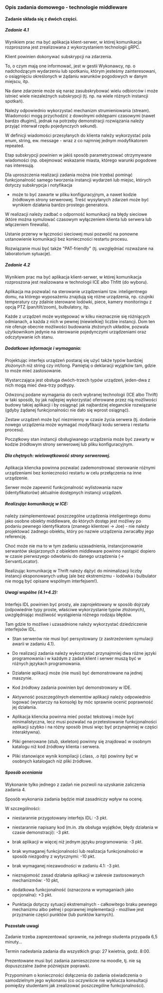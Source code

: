 ### Opis zadania domowego - technologie middleware

#### Zadanie składa się z dwóch części.

##### Zadanie 4.1

Wynikiem prac ma być aplikacja klient-serwer, 
w której komunikacja rozproszona jest zrealizowana 
z wykorzystaniem technologii gRPC. 

Klient powinien dokonywać subskrypcji na zdarzenia. 

To, o czym mają one informować, jest w gestii Wykonawcy, 
np. o nadchodzącym wydarzeniu lub spotkaniu, którym jesteśmy zainteresowani, 
o osiągnięciu określonych w żądaniu warunków pogodowych w danym miejscu, itp. 

Na dane zdarzenie może się naraz zasubskrybować wielu odbiorców 
i może istnieć wiele niezależnych subskrypcji 
(tj. np. na wiele różnych instancji spotkań).  

Należy odpowiednio wykorzystać mechanizm strumieniowania (stream). 
Wiadomości mogą przychodzić z dowolnymi odstępami czasowymi (nawet bardzo długimi), 
jednak na potrzeby demonstracji rozwiązania należy 
przyjąć interwał rzędu pojedynczych sekund).

W definicji wiadomości przesyłanych do klienta należy wykorzystać pola enum, 
string, ew. message - wraz z co najmniej jednym modyfikatorem repeated. 

Etap subskrypcji powinien w jakiś sposób parametryzować otrzymywane wiadomości 
(np. obejmować wskazanie miasta, którego warunki pogodowe nas interesują.

Dla uproszczenia realizacji zadania można (nie trzeba) 
pominąć funkcjonalność samego tworzenia instancji wydarzeń lub miejsc, 
których dotyczy subskrypcja i notyfikacja 
- może to być zawarte w pliku konfiguracyjnym, 
a nawet kodzie źródłowym strony serwerowej. 
Treść wysyłanych zdarzeń może być wynikiem działania bardzo prostego generatora.

W realizacji należy zadbać o odporność komunikacji 
na błędy sieciowe (które można symulować czasowym wyłączeniem klienta 
lub serwera lub włączeniem firewalla). 

Ustanie przerwy w łączności sieciowej musi pozwolić 
na ponowne ustanowienie komunikacji bez konieczności restartu procesu. 

Rozwiązanie musi być także "PAT-friendly" 
(tj. uwzględniać rozważane na laboratorium sytuacje). 

##### Zadanie 4.2

Wynikiem prac ma być aplikacja klient-serwer, 
w której komunikacja rozproszona jest realizowana w technologii ICE albo Thfitt 
(do wyboru).
 
Aplikacja ma pozwalać na sterowanie urządzeniami tzw. inteligentnego domu, 
na którego wyposażeniu znajdują się różne urządzenia, 
np. czujniki temperatury czy zdalnie sterowane lodówki, piece, 
kamery monitoringu z opcją PTZ (pan/tilt/zoom), bulbulatory, itp. 

Każde z urządzeń może występować w kilku nieznacznie się różniących odmianach, 
a każda z nich w pewnej (niewielkiej) liczbie instancji. 
Dom ten nie oferuje obecnie możliwości budowania złożonych układów, 
pozwala użytkownikom jedynie na sterowanie pojedynczymi 
urządzeniami oraz odczytywanie ich stanu.

##### Dodatkowe informacje i wymagania:

Projektując interfejs urządzeń postaraj się użyć także typów bardziej złożonych 
niż string czy int/long. Pamiętaj o deklaracji wyjątków tam, 
gdzie to może mieć zastosowanie.

Wystarczająca jest obsługa dwóch-trzech typów urządzeń, 
jeden-dwa z nich mogą mieć dwa-trzy podtypy. 

Odwzoruj podane wymagania do cech wybranej technologii (ICE albo Thrift) w taki sposób,
by jak najlepiej wykorzystać oferowane przez nią 
możliwości budowy takiej aplikacji i by osiągnąć 
jak najbardziej eleganckie rozwiązanie 
(gdyby żądanej funkcjonalności nie dało się wprost osiągnąć).

Zestaw urządzeń może być niezmienny w czasie życia serwera 
(tj. dodanie nowego urządzenia może wymagać modyfikacji kodu serwera 
i restartu procesu). 

Początkowy stan instancji obsługiwanego urządzenia może 
być zawarty w kodzie źródłowym strony serwerowej lub pliku konfiguracyjnym.

##### Dla chętnych: wielowątkowość strony serwerowej.

Aplikacja kliencka powinna pozwalać zademonstrować sterowanie 
różnymi urządzeniami bez konieczności restartu w celu przełączenia na inne urządzenie.

Serwer może zapewnić funkcjonalność wylistowania nazw 
(identyfikatorów) aktualnie dostępnych instancji urządzeń.

##### Realizując komunikację w ICE:

należy zaimplementować poszczególne urządzenia inteligentnego domu jako osobne obiekty
middleware, do których dostęp jest możliwy po podaniu pewnego identyfikatora 
(znanego klientowi -> Joe) - nie należy projektować żadnego obiektu, 
który po nazwie urządzenia zwracałby jego referencję. 
 
Choć może nie ma to w tym zadaniu uzasadnienia, instancjonowanie serwantów skojarzonych z obiektem middleware powinno nastąpić dopiero w czasie pierwszyego odwołaniu do danego urządzenia (-> ServantLocator).

Realizując komunikację w Thrift należy dążyć do minimalizacji liczby instancji eksponowanych usług (ale bez ekstremizmu - lodówka i bulbulator nie mogą być opisane wspólnym interfejsem!). 

##### Uwagi wspólne (4.1+4.2):

Interfejs IDL powinien być prosty, ale zaprojektowany w sposób dojrzały 
(odpowiednie typy proste, właściwe wykorzystanie typów złożonych), 
uwzględniając możliwość wystąpienia różnego rodzaju błędów. 

Tam gdzie to możliwe i uzasadnione należy wykorzystać dziedziczenie interfejsów IDL.

- Stan serwerów nie musi być persystowany 
(z zastrzeżeniem symulacji awarii w zadaniu 4.1).

- Do realizacji zadania należy wykorzystać przynajmniej dwa różne języki programowania 
i w każdym z zadań klient i serwer muszą być w różnych językach programowania.

- Działanie aplikacji może (nie musi) być demonstrowane na jednej maszynie.

- Kod źródłowy zadania powinien być demonstrowany w IDE. 

- Aktywność poszczególnych elementów aplikacji należy odpowiednio logować 
(wystarczy na konsolę) by móc sprawnie ocenić poprawność jej działania.

- Aplikacja kliencka powinna mieć postać tekstową i może być minimalistyczna, 
lecz musi pozwalać na przetestowanie funkcjonalności aplikacji szybko 
i na różny sposób (musi więc być przynajmniej w części interaktywna).

- Pliki generowane (stub, skeleton) powinny się znajdować w osobnym katalogu 
niż kod źródłowy klienta i serwera. 

- Pliki stanowiące wynik kompilacji (.class, .o itp) 
powinny być w osobnych katalogach niż pliki źródłowe.

##### Sposób oceniania

Wykonanie tylko jednego z zadań nie pozwoli na uzyskanie zaliczenia zadania 4.

Sposób wykonania zadania będzie miał zasadniczy wpływ na ocenę. 

W szczególności:

- niestarannie przygotowany interfejs IDL: -3 pkt.

- niestarannie napisany kod (m.in. zła obsługa wyjątków, błędy działania w czasie demonstracji): -3 pkt.

- brak aplikacji w więcej niż jednym języku programowania: -3 pkt.

- brak wymaganej funkcjonalności lub realizacja funkcjonalności w sposób niezgodny z wytycznymi: -10 pkt.

- brak wymaganej niezawodności w zadaniu 4.1: -3 pkt.

- nieznajomość zasad działania aplikacji w zakresie zastosowanych mechanizmów: -10 pkt,

- dodatkowa funkcjonalność (oznaczona w wymaganiach jako opcjonalna): +3 pkt.

- Punktacja dotyczy sytuacji ekstremalnych - 
całkowitego braku pewnego mechanizmu albo pełnej i poprawnej implementacji - 
możliwe jest przyznanie części punktów (lub punktów karnych).

#### Pozostałe uwagi

Zadanie trzeba zaprezentować sprawnie, na jednego studenta przypada 6,5 minuty…

Termin nadesłania zadania dla wszystkich grup: 27 kwietnia, godz. 8:00. 

Prezentowane musi być zadania zamieszczone na moodle, tj. nie są dopuszczalne żadne późniejsze poprawki.

Przypominam o konieczności dołączenia do zadania oświadczenia o samodzielnym jego wykonaniu (co oczywiście nie wyklucza konsultacji pomiędzy studentami jak zrealizować poszczególne funkcjonalności).